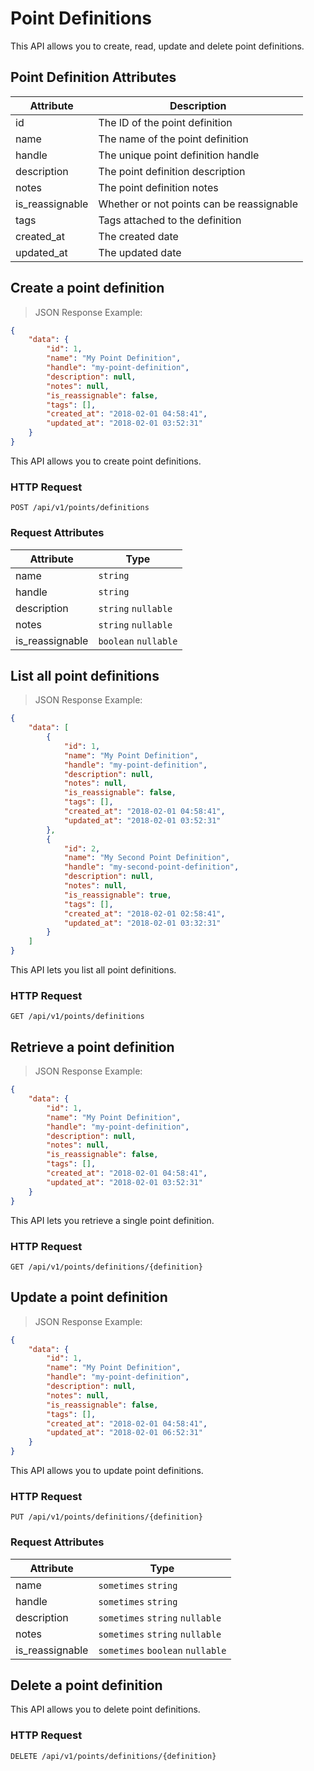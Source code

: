 # Point Definitions

This API allows you to create, read, update and delete point definitions.

## Point Definition Attributes

| Attribute               | Description                                 |
|-------------------------|---------------------------------------------|
| id                      | The ID of the point definition              |
| name                    | The name of the point definition            |
| handle                  | The unique point definition handle          |
| description             | The point definition description            |
| notes                   | The point definition notes                  |
| is_reassignable         | Whether or not points can be reassignable   |
| tags                    | Tags attached to the definition             |
| created_at              | The created date                            |
| updated_at              | The updated date                            |






## Create a point definition

> JSON Response Example:
                
```json
{
    "data": {
        "id": 1,
        "name": "My Point Definition",
        "handle": "my-point-definition",
        "description": null,
        "notes": null,
        "is_reassignable": false,
        "tags": [],
        "created_at": "2018-02-01 04:58:41",
        "updated_at": "2018-02-01 03:52:31"
    }
}
```

This API allows you to create point definitions.

### HTTP Request

`POST /api/v1/points/definitions`

### Request Attributes

| Attribute               | Type                                            |    
|-------------------------|-------------------------------------------------|
| name                    | `string`                                        |
| handle                  | `string`                                        |
| description             | `string` `nullable`                             |
| notes                   | `string` `nullable`                             |
| is_reassignable         | `boolean` `nullable`                            |








## List all point definitions

> JSON Response Example:
                
```json
{
    "data": [
        {
            "id": 1,
            "name": "My Point Definition",
            "handle": "my-point-definition",
            "description": null,
            "notes": null,
            "is_reassignable": false,
            "tags": [],
            "created_at": "2018-02-01 04:58:41",
            "updated_at": "2018-02-01 03:52:31"
        },
        {
            "id": 2,
            "name": "My Second Point Definition",
            "handle": "my-second-point-definition",
            "description": null,
            "notes": null,
            "is_reassignable": true,
            "tags": [],
            "created_at": "2018-02-01 02:58:41",
            "updated_at": "2018-02-01 03:32:31"
        }
    ]
}
```

This API lets you list all point definitions.

### HTTP Request

`GET /api/v1/points/definitions`

## Retrieve a point definition

> JSON Response Example:
                
```json
{
    "data": {
        "id": 1,
        "name": "My Point Definition",
        "handle": "my-point-definition",
        "description": null,
        "notes": null,
        "is_reassignable": false,
        "tags": [],
        "created_at": "2018-02-01 04:58:41",
        "updated_at": "2018-02-01 03:52:31"
    }
}
```

This API lets you retrieve a single point definition.

### HTTP Request

`GET /api/v1/points/definitions/{definition}`









## Update a point definition

> JSON Response Example:
                
```json
{
    "data": {
        "id": 1,
        "name": "My Point Definition",
        "handle": "my-point-definition",
        "description": null,
        "notes": null,
        "is_reassignable": false,
        "tags": [],
        "created_at": "2018-02-01 04:58:41",
        "updated_at": "2018-02-01 06:52:31"
    }
}
```

This API allows you to update point definitions.

### HTTP Request

`PUT /api/v1/points/definitions/{definition}`

### Request Attributes

| Attribute               | Type                                            |    
|-------------------------|-------------------------------------------------|
| name                    | `sometimes` `string`                            |
| handle                  | `sometimes` `string`                            |
| description             | `sometimes` `string` `nullable`                 |
| notes                   | `sometimes` `string` `nullable`                 |
| is_reassignable         | `sometimes` `boolean` `nullable`                |










## Delete a point definition

This API allows you to delete point definitions.

### HTTP Request

`DELETE /api/v1/points/definitions/{definition}`
